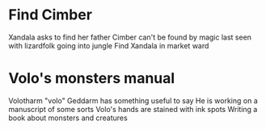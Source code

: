 # Find Cimber
Xandala asks to find her father Cimber
can't be found by magic
last seen with lizardfolk going into jungle
Find Xandala in market ward


# Volo's monsters manual
Volotharm "volo" Geddarm has something useful to say
He is working on a manuscript of some sorts
Volo's hands are stained with ink spots
Writing a book about monsters and creatures
